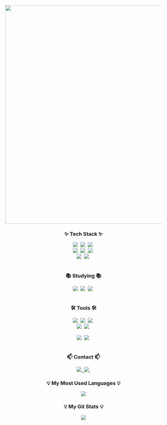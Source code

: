 <!--타이틀 부분-->
<div align="center">
  <img src="https://capsule-render.vercel.app/api?type=rounded&height=300&color=gradient&text=welcome&reversal=true&desc=minseop%20github%20profile&descAlign=60&textBg=false" width="700" />
</div>


<!--내용 부분-->
<h3 align="center">✨ Tech Stack ✨</h3>
<div align="center">
  <img src="https://img.shields.io/badge/node.js-339933.svg?style=for-the-badge&logo=nodedotjs&logoColor=white" />&nbsp
  <img src="https://img.shields.io/badge/express.js-000000.svg?style=for-the-badge&logo=express&logoColor=white" />&nbsp
  <img src="https://img.shields.io/badge/springboot-6DB33F.svg?style=for-the-badge&logo=spring&logoColor=white" />&nbsp
</div>

<div align="center">
  <img src="https://img.shields.io/badge/java-007396.svg?style=for-the-badge&logo=java&logoColor=white" />&nbsp
  <img src="https://img.shields.io/badge/javascript-F7DF1E.svg?style=for-the-badge&logo=javascript&logoColor=black" />&nbsp
  <img src="https://img.shields.io/badge/typescript-007ACC.svg?style=for-the-badge&logo=typescript&logoColor=white" />&nbsp
</div>

<div align="center">
  <img src="https://img.shields.io/badge/html5-E34F26.svg?style=for-the-badge&logo=html5&logoColor=white" />&nbsp
  <img src="https://img.shields.io/badge/css3-1572B6.svg?style=for-the-badge&logo=css3&logoColor=white" />&nbsp
</div>

<br>

<h3 align="center">📚 Studying 📚</h3>
<div align="center">
  <img src="https://img.shields.io/badge/typescript-007ACC.svg?style=for-the-badge&logo=typescript&logoColor=white" />&nbsp
  <img src="https://img.shields.io/badge/React%20Query-FF4154?style=for-the-badge&logo=react%20query&logoColor=white" />&nbsp
  <img src="https://img.shields.io/badge/Recoil-3578E5?style=for-the-badge&logo=recoil&logoColor=white" />&nbsp
</div>

<br>

<h3 align="center">🛠 Tools 🛠</h3>
<div align="center">
  <img src="https://img.shields.io/badge/git-F05033.svg?style=for-the-badge&logo=git&logoColor=white" />&nbsp
  <img src="https://img.shields.io/badge/github-181717.svg?style=for-the-badge&logo=github&logoColor=white" />&nbsp
  <img src="https://img.shields.io/badge/Notion-F3F3F3.svg?style=for-the-badge&logo=notion&logoColor=black" />&nbsp
</div>

<div align="center">
  <img src="https://img.shields.io/badge/Swagger-85EA2D.svg?style=for-the-badge&logo=swagger&logoColor=black" />&nbsp
  <img src="https://img.shields.io/badge/Postman-FF6C37.svg?style=for-the-badge&logo=postman&logoColor=white" />&nbsp
</div>

<br>
<div align="center">
  <img src="https://img.shields.io/badge/VSCode-2C2C32.svg?style=for-the-badge&logo=visual-studio-code&logoColor=22ABF3" />&nbsp
  <img src="https://img.shields.io/badge/IntelliJ%20IDEA-000000.svg?style=for-the-badge&logo=intellij-idea&logoColor=white" />&nbsp
</div>
<br>

<h3 align="center">📫 Contact 📫</h3>
<div align="center">
  <a href="https://nakhwa.tistory.com">
    <img src="https://img.shields.io/badge/Tistory-000000?style=for-the-badge&logo=tistory&logoColor=white" />&nbsp
  </a>
  <a href="mailto:lms990108@gmail.com">
    <img
      src="https://img.shields.io/badge/lms990108@gmail.com-D14836?style=for-the-badge&logo=gmail&logoColor=white"/>&nbsp
  </a>
</div>

<h3 align="center">💡 My Most Used Languages 💡</h3>
<p align="center">
  <a href="https://github.com/lms990108">
    <!-- GitHub에서 가장 많이 사용한 언어 통계를 compact 레이아웃으로 표시합니다. -->
    <img align="center" src="https://github-readme-stats.vercel.app/api/top-langs/?username=lms990108&layout=compact&show_icons=true&show_owner=true&hide_title=false&theme=radical&hide=html,css" />
  </a>
</p>

<h3 align="center">💡 My Git Stats 💡</h3>
<p align="center">
  <a href="https://github.com/lms990108">
    <!-- GitHub의 전체 커밋 통계를 표시합니다. -->
    <img align="center" src="https://github-readme-stats.vercel.app/api?username=lms990108&hide=issues,contribs&hide_title=false&show_icons=true&include_all_commits=true&theme=radical" />
  </a>
</p>
